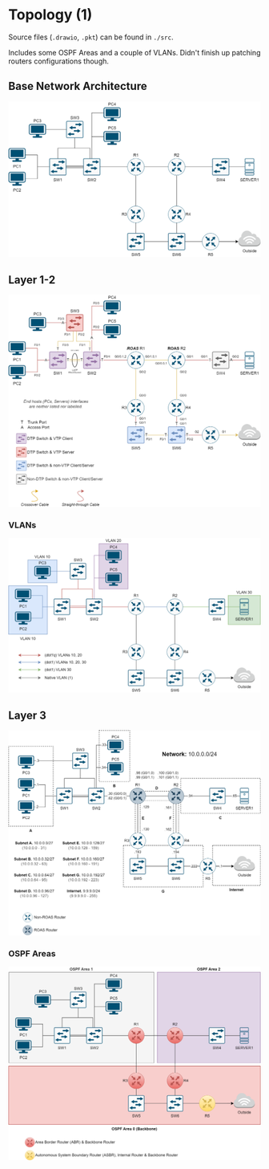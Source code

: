 # Topology (1)

Source files (`.drawio`, `.pkt`) can be found in `./src`.

Includes some OSPF Areas and a couple of VLANs. Didn't finish up patching routers configurations though.

## Base Network Architecture

![image](assets/base.png)

## Layer 1-2

![image](assets/l1-2.png)

### VLANs

![image](assets/vlans.png)

## Layer 3

![image](assets/l3.png)

### OSPF Areas

![image](assets/ospf.png)